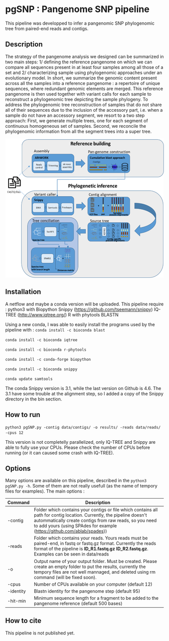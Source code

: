 # pgSNP : Pangenome SNP pipeline

This pipeline was developped to infer a pangenomic SNP phylogenomic tree from paired-end reads and contigs.

## Description
The strategy of the pangenome analysis we designed can be summarized in two main steps: 1/ defining the reference pangenome on which we can compare all sequences present in at least four samples among all those of a set and 2/ characterizing sample using phylogenomic approaches under an evolutionary model.
In short, we summarize the genomic content present across all the samples into a reference pangenome : a repertoire of unique sequences, where redundant genomic elements are merged. This reference pangenome is then used together with variant calls for each sample to reconstruct a phylogenomic tree depicting the sample phylogeny.
To address the phylogenomic tree reconstruction of samples that do not share all of their sequences due to the inclusion of the accessory part, i.e. when a sample do not have an accessory segment, we resort to a two step approach:
First, we generate multiple trees, one for each segment of continuous homogeneous set of samples. Second, we reconcile the phylogenomic information from all the segment trees into a super tree.

![alt text](pipeline.png "pgSNP pipeline")

## Installation

A netflow and maybe a conda version will be uploaded.
This pipeline require :
python3 with Biopython
Snippy (https://github.com/tseemann/snippy)
IQ-TREE (http://www.iqtree.org/)
R with phytools
BLASTN

Using a new conda, I was able to easily install the programs used by the pipeline with :
`conda install -c bioconda blast`

`conda install -c bioconda iqtree`

`conda install -c bioconda r-phytools`

`conda install -c conda-forge biopython`

`conda install -c bioconda snippy`

`conda update samtools`

The conda Snippy version is 3.1, while the last version on Github is 4.6. The 3.1 have some trouble at the alignment step, so I added a copy of the Snippy directory in the bin section.
## How to run

`python3 pgSNP.py -contig data/contigs/ -o results/ -reads data/reads/ -cpus 12`

This version is not completelly parallelized, only IQ-TREE and Snippy are able to fully use your CPUs. Please check the number of CPUs before running (or it can caused some crash with IQ-TREE).

## Options

Many options are available on this pipeline, described in the `python3 pgSNP.py -h`. Some of them are not really usefull (as the name of tempory files for examples).
The main options :

| Command | Description |
| ----------- | ----------- |
| -contig | Folder which contains your contigs or file which contains all path for contig location. Currently, the pipeline doesn't autommatically create contigs from raw reads, so you need to add yours (using SPAdes for example (https://github.com/ablab/spades)) |
| -reads | Folder which contains your reads. Yours reads must be paired-end, in fastq or fastq.gz format. Currently the reads format of the pipeline is **ID\_R1.fastq.gz ID\_R2.fastq.gz**. Examples can be seen in data/reads|
| -o | Output name of your output folder. Must be created. Please create an empty folder to put the results, currently the tempory files are not well mannaged, and deleted using rm command (will be fixed soon). |
| -cpus | Number of CPUs available on your computer (default 12)|   
| -identity | Blastn identity for the pangenome step (default 95)|   
| -hit-min | Minimum sequence length for a fragment to be added to the pangenome reference (default 500 bases)|   

## How to cite

This pipeline is not published yet. 
